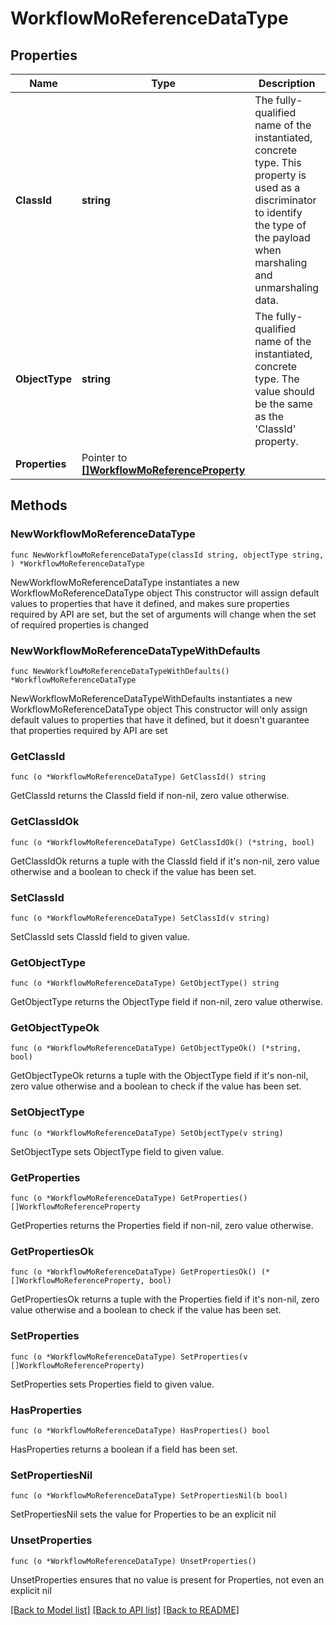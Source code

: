 # WorkflowMoReferenceDataType

## Properties

Name | Type | Description | Notes
------------ | ------------- | ------------- | -------------
**ClassId** | **string** | The fully-qualified name of the instantiated, concrete type. This property is used as a discriminator to identify the type of the payload when marshaling and unmarshaling data. | [default to "workflow.MoReferenceDataType"]
**ObjectType** | **string** | The fully-qualified name of the instantiated, concrete type. The value should be the same as the &#39;ClassId&#39; property. | [default to "workflow.MoReferenceDataType"]
**Properties** | Pointer to [**[]WorkflowMoReferenceProperty**](workflow.MoReferenceProperty.md) |  | [optional] 

## Methods

### NewWorkflowMoReferenceDataType

`func NewWorkflowMoReferenceDataType(classId string, objectType string, ) *WorkflowMoReferenceDataType`

NewWorkflowMoReferenceDataType instantiates a new WorkflowMoReferenceDataType object
This constructor will assign default values to properties that have it defined,
and makes sure properties required by API are set, but the set of arguments
will change when the set of required properties is changed

### NewWorkflowMoReferenceDataTypeWithDefaults

`func NewWorkflowMoReferenceDataTypeWithDefaults() *WorkflowMoReferenceDataType`

NewWorkflowMoReferenceDataTypeWithDefaults instantiates a new WorkflowMoReferenceDataType object
This constructor will only assign default values to properties that have it defined,
but it doesn't guarantee that properties required by API are set

### GetClassId

`func (o *WorkflowMoReferenceDataType) GetClassId() string`

GetClassId returns the ClassId field if non-nil, zero value otherwise.

### GetClassIdOk

`func (o *WorkflowMoReferenceDataType) GetClassIdOk() (*string, bool)`

GetClassIdOk returns a tuple with the ClassId field if it's non-nil, zero value otherwise
and a boolean to check if the value has been set.

### SetClassId

`func (o *WorkflowMoReferenceDataType) SetClassId(v string)`

SetClassId sets ClassId field to given value.


### GetObjectType

`func (o *WorkflowMoReferenceDataType) GetObjectType() string`

GetObjectType returns the ObjectType field if non-nil, zero value otherwise.

### GetObjectTypeOk

`func (o *WorkflowMoReferenceDataType) GetObjectTypeOk() (*string, bool)`

GetObjectTypeOk returns a tuple with the ObjectType field if it's non-nil, zero value otherwise
and a boolean to check if the value has been set.

### SetObjectType

`func (o *WorkflowMoReferenceDataType) SetObjectType(v string)`

SetObjectType sets ObjectType field to given value.


### GetProperties

`func (o *WorkflowMoReferenceDataType) GetProperties() []WorkflowMoReferenceProperty`

GetProperties returns the Properties field if non-nil, zero value otherwise.

### GetPropertiesOk

`func (o *WorkflowMoReferenceDataType) GetPropertiesOk() (*[]WorkflowMoReferenceProperty, bool)`

GetPropertiesOk returns a tuple with the Properties field if it's non-nil, zero value otherwise
and a boolean to check if the value has been set.

### SetProperties

`func (o *WorkflowMoReferenceDataType) SetProperties(v []WorkflowMoReferenceProperty)`

SetProperties sets Properties field to given value.

### HasProperties

`func (o *WorkflowMoReferenceDataType) HasProperties() bool`

HasProperties returns a boolean if a field has been set.

### SetPropertiesNil

`func (o *WorkflowMoReferenceDataType) SetPropertiesNil(b bool)`

 SetPropertiesNil sets the value for Properties to be an explicit nil

### UnsetProperties
`func (o *WorkflowMoReferenceDataType) UnsetProperties()`

UnsetProperties ensures that no value is present for Properties, not even an explicit nil

[[Back to Model list]](../README.md#documentation-for-models) [[Back to API list]](../README.md#documentation-for-api-endpoints) [[Back to README]](../README.md)


